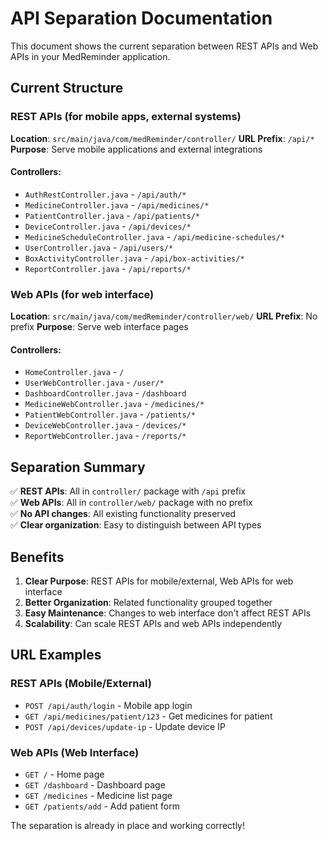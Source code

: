# API Separation Documentation

This document shows the current separation between REST APIs and Web APIs in your MedReminder application.

## Current Structure

### REST APIs (for mobile apps, external systems)
**Location**: `src/main/java/com/medReminder/controller/`
**URL Prefix**: `/api/*`
**Purpose**: Serve mobile applications and external integrations

#### Controllers:
- `AuthRestController.java` - `/api/auth/*`
- `MedicineController.java` - `/api/medicines/*`
- `PatientController.java` - `/api/patients/*`
- `DeviceController.java` - `/api/devices/*`
- `MedicineScheduleController.java` - `/api/medicine-schedules/*`
- `UserController.java` - `/api/users/*`
- `BoxActivityController.java` - `/api/box-activities/*`
- `ReportController.java` - `/api/reports/*`

### Web APIs (for web interface)
**Location**: `src/main/java/com/medReminder/controller/web/`
**URL Prefix**: No prefix
**Purpose**: Serve web interface pages

#### Controllers:
- `HomeController.java` - `/`
- `UserWebController.java` - `/user/*`
- `DashboardController.java` - `/dashboard`
- `MedicineWebController.java` - `/medicines/*`
- `PatientWebController.java` - `/patients/*`
- `DeviceWebController.java` - `/devices/*`
- `ReportWebController.java` - `/reports/*`

## Separation Summary

✅ **REST APIs**: All in `controller/` package with `/api` prefix  
✅ **Web APIs**: All in `controller/web/` package with no prefix  
✅ **No API changes**: All existing functionality preserved  
✅ **Clear organization**: Easy to distinguish between API types  

## Benefits

1. **Clear Purpose**: REST APIs for mobile/external, Web APIs for web interface
2. **Better Organization**: Related functionality grouped together
3. **Easy Maintenance**: Changes to web interface don't affect REST APIs
4. **Scalability**: Can scale REST APIs and web APIs independently

## URL Examples

### REST APIs (Mobile/External)
- `POST /api/auth/login` - Mobile app login
- `GET /api/medicines/patient/123` - Get medicines for patient
- `POST /api/devices/update-ip` - Update device IP

### Web APIs (Web Interface)
- `GET /` - Home page
- `GET /dashboard` - Dashboard page
- `GET /medicines` - Medicine list page
- `GET /patients/add` - Add patient form

The separation is already in place and working correctly! 